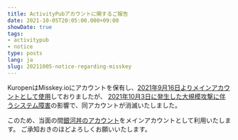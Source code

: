 ```yaml
---
title: ActivityPubアカウントに関するご報告
date: 2021-10-05T20:05:00.000+09:00
showDate: true
tags:
- activitypub
- notice
type: posts
lang: ja
slug: 20211005-notice-regarding-misskey
---
```

KuropenはMisskey.ioにアカウントを保有し、[2021年9月16日よりメインアカウントとして使用](/ja/posts/20210916-notice-regarding-dolphin)しておりましたが、
[2021年10月3日に発生した大規模攻撃に伴うシステム障害](https://misskey.io/notes/8rgl4waclb)の影響で、同アカウントが消滅いたしました。

このため、当面の間[銀河丼のアカウント](https://gingadon.com/@kuropen)をメインアカウントとして利用いたします。
ご承知おきのほどよろしくお願いいたします。
